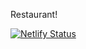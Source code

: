 Restaurant!

[![Netlify Status](https://api.netlify.com/api/v1/badges/f3f0d403-fa07-4947-a426-bb044d19015d/deploy-status)](https://app.netlify.com/sites/goods-office/deploys)

